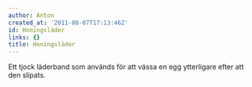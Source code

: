 ```yaml
---
author: Anton
created_at: '2011-08-07T17:13:46Z'
id: Honingsläder
links: {}
title: Honingsläder
---
```


Ett tjock läderband som används för att vässa en egg ytterligare efter att den slipats.
